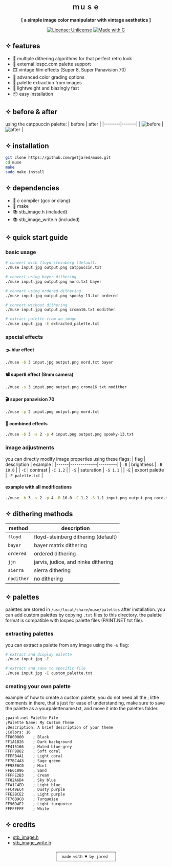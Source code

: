 <div align="center">

## ｍｕｓｅ
**[ a simple image color manipulator with vintage aesthetics ]**

[![License: Unlicense](https://img.shields.io/badge/License-Unlicense-pink.svg)](http://unlicense.org/)
[![Made with C](https://img.shields.io/badge/Made%20with-C-purple.svg)](https://en.wikipedia.org/wiki/C_(programming_language))

</div>

## ✧ features
- 🎨 multiple dithering algorithms for that perfect retro look
- 🌈 external lospc.com palette support
- 🎞️ vintage film effects (Super 8, Super Panavision 70)
- 🎯 advanced color grading options
- 🔄 palette extraction from images
- 🚀 lightweight and blazingly fast
- 📦 easy installation

## ✧ before & after
using the catppuccin palette:
| before | after |
|--------|-------|
| ![before](https://i.imgur.com/fkzmPtQ.jpg) | ![after](https://i.imgur.com/tkTjHtR.png) |

## ✧ installation
```bash
git clone https://github.com/getjared/muse.git
cd muse
make
sudo make install
```

## ✧ dependencies
- 📝 c compiler (gcc or clang)
- 🔧 make
- 📚 stb_image.h (included)
- 📚 stb_image_write.h (included)

## ✧ quick start guide
### basic usage
```bash
# convert with floyd-steinberg (default)
./muse input.jpg output.png catppuccin.txt

# convert using bayer dithering
./muse input.jpg output.png nord.txt bayer

# convert using ordered dithering
./muse input.jpg output.png spooky-13.txt ordered

# convert without dithering
./muse input.jpg output.png croma16.txt nodither

# extract palette from an image
./muse input.jpg -E extracted_palette.txt
```

### special effects
#### 🌫️ blur effect
```bash
./muse -b 3 input.jpg output.png nord.txt bayer
```

#### 📽️ super8 effect (8mm camera)
```bash
./muse -s 3 input.png output.png croma16.txt nodither
```

#### 🎬 super panavision 70
```bash
./muse -p 2 input.png output.png nord.txt
```

#### 🎨 combined effects
```bash
./muse -b 3 -s 2 -p 4 input.png output.png spooky-13.txt
```

### image adjustments
you can directly modify image properties using these flags:
| flag | description | example |
|------|-------------|---------|
| `-B` | brightness | `-B 10.0` |
| `-C` | contrast | `-C 1.2` |
| `-S` | saturation | `-S 1.1` |
| `-E` | export palette | `-E palette.txt` |

#### example with all modifications
```bash
./muse -b 3 -s 2 -p 4 -B 10.0 -C 1.2 -S 1.1 input.png output.png nord.txt floyd
```

## ✧ dithering methods
| method | description |
|--------|-------------|
| `floyd` | floyd-steinberg dithering (default) |
| `bayer` | bayer matrix dithering |
| `ordered` | ordered dithering |
| `jjn` | jarvis, judice, and ninke dithering |
| `sierra` | sierra dithering |
| `nodither` | no dithering |

## ✧ palettes
palettes are stored in `/usr/local/share/muse/palettes` after installation. you can add custom palettes by copying `.txt` files to this directory. the palette format is compatible with lospec palette files (PAINT.NET txt file).

### extracting palettes
you can extract a palette from any image using the `-E` flag:
```bash
# extract and display palette
./muse input.jpg -E

# extract and save to specific file
./muse input.jpg -E custom_palette.txt
```

### creating your own palette
example of how to create a custom palette, you do not need all the ; little comments in there, that's just for ease of understanding, make sure to save the palette as a yourpalettename.txt, and move it into the palettes folder.
```txt
;paint.net Palette File
;Palette Name: My Custom Theme
;Description: A brief description of your theme
;Colors: 16
FF000000    ; Black
FF1A1B26    ; Dark background
FF415166    ; Muted blue-grey
FFFF9B82    ; Soft coral
FFFFB4A1    ; Light coral
FF7BC4A3    ; Sage green
FF98E6C0    ; Mint
FFE6C896    ; Sand
FFFFE2B3    ; Cream
FF82A6D4    ; Sky blue
FFA1C4ED    ; Light blue
FFC49EC4    ; Dusty purple
FFE2BCE2    ; Light purple
FF76B9C8    ; Turquoise
FF96D4E2    ; Light turquoise
FFFFFFFF    ; White
```

## ✧ credits
- [stb_image.h](https://github.com/nothings/stb/blob/master/stb_image.h)
- [stb_image_write.h](https://github.com/nothings/stb/blob/master/stb_image_write.h)

<div align="center">

```ascii
╭─────────────────────────╮
│  made with ♥ by jared   │
╰─────────────────────────╯
```

</div>
